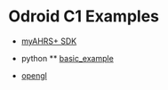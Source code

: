 

# Odroid C1 Examples

* [myAHRS+ SDK](../common_cpp)

* python
** [basic_example](../common_python/basic_example)

* [opengl](opengles_20)
